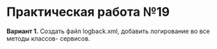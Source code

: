 # Практическая работа №19

**Вариант 1.**
Создать файл logback.xml, добавить логирование во все методы классов-
сервисов.